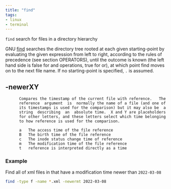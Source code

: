 ```yaml
---
title: "find"
tags:
- linux
- terminal
---
```


`find` search for files in a directory hierarchy
<!--more-->
GNU [find](https://man7.org/linux/man-pages/man1/find.1.html) searches the directory tree rooted at each given starting-point
by evaluating the given expression from left to right, according to the rules of precedence (see section OPERATORS), 
until the outcome is known (the left hand side is false for and operations, true for or), at which point find moves on to the next file name.
If no starting-point is specified, `.` is assumed.


## -newerXY <reference>
          Compares the timestamp of the current file with reference.   The
          reference  argument  is  normally the name of a file (and one of
          its timestamps is used for the comparison) but it may also be  a
          string  describing  an  absolute time.  X and Y are placeholders
          for other letters, and these letters select which time belonging
          to how reference is used for the comparison.

          a   The access time of the file reference
          B   The birth time of the file reference
          c   The inode status change time of reference
          m   The modification time of the file reference
          t   reference is interpreted directly as a time

### Example

Find all of xml files in that have a modification time newer than `2022-03-08`

```sh
find -type f -name *.xml -newermt 2022-03-08
```